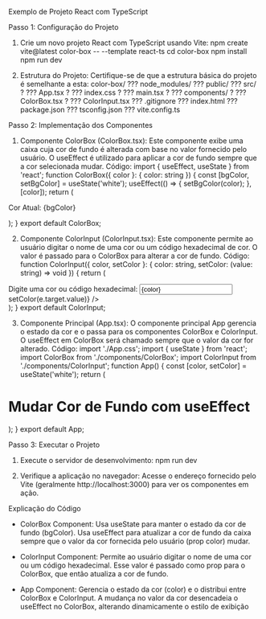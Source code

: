 Exemplo de Projeto React com TypeScript

Passo 1: Configuração do Projeto
1. Crie um novo projeto React com TypeScript usando Vite:
 npm create vite@latest color-box -- --template react-ts
 cd color-box
 npm install
 npm run dev

3. Estrutura do Projeto:
 Certifique-se de que a estrutura básica do projeto é semelhante a esta:
 color-box/
 ??? node_modules/
 ??? public/
 ??? src/
 ? ??? App.tsx
 ? ??? index.css
 ? ??? main.tsx
 ? ??? components/
 ? ??? ColorBox.tsx
 ? ??? ColorInput.tsx
 ??? .gitignore
 ??? index.html
 ??? package.json
 ??? tsconfig.json
 ??? vite.config.ts

Passo 2: Implementação dos Componentes

1. Componente ColorBox (ColorBox.tsx):
 Este componente exibe uma caixa cuja cor de fundo é alterada com base no valor fornecido pelo usuário. O useEffect
é utilizado para aplicar a cor de fundo sempre que a cor selecionada mudar.
 Código:
 import { useEffect, useState } from 'react';
 function ColorBox({ color }: { color: string }) {
 const [bgColor, setBgColor] = useState<string>('white');
 useEffect(() => {
 setBgColor(color);
 }, [color]);
 return (
 <div style={{ backgroundColor: bgColor, width: '200px', height: '200px', border: '1px solid black' }}>
 <p style={{ textAlign: 'center', lineHeight: '200px', color: 'black' }}>Cor Atual: {bgColor}</p>
 </div>
 );
 }
 export default ColorBox;
 
2. Componente ColorInput (ColorInput.tsx):
 Este componente permite ao usuário digitar o nome de uma cor ou um código hexadecimal de cor. O valor é passado
para o ColorBox para alterar a cor de fundo.
 Código:
 function ColorInput({ color, setColor }: { color: string, setColor: (value: string) => void }) {
 return (
 <div>
 <label htmlFor='colorInput'>Digite uma cor ou código hexadecimal: </label>
 <input
 type='text'
 id='colorInput'
 value={color}
 onChange={(e) => setColor(e.target.value)}
 />
 </div>
 );
 }
 export default ColorInput;

3. Componente Principal (App.tsx):
 O componente principal App gerencia o estado da cor e o passa para os componentes ColorBox e ColorInput. O
useEffect em ColorBox será chamado sempre que o valor da cor for alterado.
 Código:
 import './App.css';
 import { useState } from 'react';
 import ColorBox from './components/ColorBox';
 import ColorInput from './components/ColorInput';
 function App() {
 const [color, setColor] = useState<string>('white');
 return (
 <div className='App'>
 <h1>Mudar Cor de Fundo com useEffect</h1>
 <ColorInput color={color} setColor={setColor} />
 <ColorBox color={color} />
 </div>
 );
 }
export default App;

Passo 3: Executar o Projeto

1. Execute o servidor de desenvolvimento:
 npm run dev

2. Verifique a aplicação no navegador:
 Acesse o endereço fornecido pelo Vite (geralmente http://localhost:3000) para ver os componentes em ação.

Explicação do Código
- ColorBox Component:
 Usa useState para manter o estado da cor de fundo (bgColor).
 Usa useEffect para atualizar a cor de fundo da caixa sempre que o valor da cor fornecida pelo usuário (prop color)
mudar.

- ColorInput Component:
 Permite ao usuário digitar o nome de uma cor ou um código hexadecimal. Esse valor é passado como prop para o
ColorBox, que então atualiza a cor de fundo.

- App Component:
 Gerencia o estado da cor (color) e o distribui entre ColorBox e ColorInput. A mudança no valor da cor desencadeia o
useEffect no ColorBox, alterando dinamicamente o estilo de exibição
